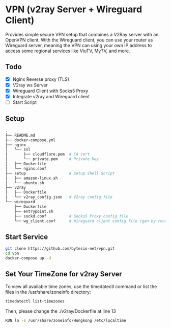 # VPN (v2ray Server + Wireguard Client)

Provides simple secure VPN setup that combines a V2Ray server with an OpenVPN client. With the Wireguard client, you can use your router as Wireguard server, meaning the VPN can using your own IP address to access some regional services like ViuTV, MyTV, and more.

## Todo
- [x] Nginx Reverse proxy (TLS)
- [x] V2ray ws Server
- [x] Wireguard Client with Socks5 Proxy
- [x] Integrate v2ray and Wireguard client
- [ ] Start Script

## Setup
```bash
.
├── README.md
├── docker-compose.yml
├── nginx
│   └── ssl
│       ├── cloudflare.pem  # CA cert
│       └── private.pem     # Private Key
│   ├── Dockerfile
│   └── nginx.conf
├── setup                   # Setup Shell Script
│   ├── amazon-linux.sh
│   └── ubuntu.sh
├── v2ray                   
│   ├── Dockerfile
│   └── v2ray_config.json   # V2ray config file
└── wireguard
    ├── Dockerfile
    ├── entrypoint.sh
    ├── sockd.conf          # Socks5 Proxy config file
    └── wg_client.conf      # Wireguard client config file (gen by router)

```

## Start Service
```bash
git clone https://github.com/bytesio-net/vpn.git
cd vpn
docker-compose up -d
```

## Set Your TimeZone for v2ray Server

To view all available time zones, use the timedatectl command or list the files in the /usr/share/zoneinfo directory:

```bash
timedatectl list-timezones
```

Then, please change the ./v2ray/Dockerfile at line 13
```bash
RUN ln -s /usr/share/zoneinfo/Hongkong /etc/localtime
```